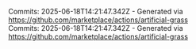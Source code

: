 Commits: 2025-06-18T14:21:47.342Z - Generated via https://github.com/marketplace/actions/artificial-grass
<br>
Commits: 2025-06-18T14:21:47.342Z - Generated via https://github.com/marketplace/actions/artificial-grass
<br>
